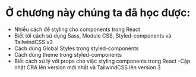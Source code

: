 # Ở chương này chúng ta đã học được:

- Nhiều cách để styling cho components trong React
- Biết tới cách sử dụng Sass, Module CSS, Styled-components và TailwindCSS v3
- Cách dùng Global Styles trong styled-components
- Cách dùng theme trong styled-components
- Biết cách xử lý với props cho việc styling components trong React
  -Cập nhật CRA lên version mới nhất và TailwindCSS lên version 3
